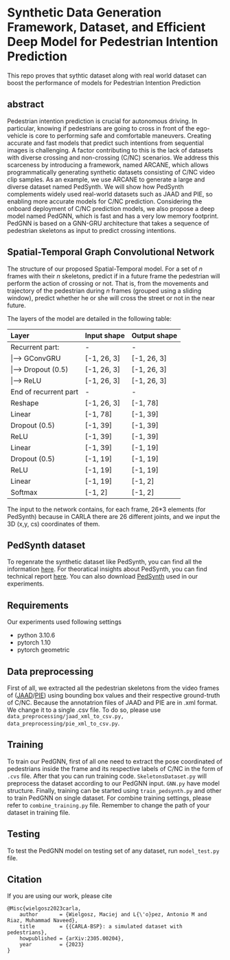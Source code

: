 # Synthetic Data Generation Framework, Dataset, and Efficient Deep Model for Pedestrian Intention Prediction
This repo proves that sythtic dataset along with real world dataset can boost the performance of models for Pedestrian Intention Prediction

## abstract
Pedestrian intention prediction is crucial for autonomous driving. In particular, knowing if pedestrians are going to cross in front of the ego-vehicle is core to performing safe and comfortable maneuvers. Creating accurate and fast models that predict such intentions from sequential images is challenging. A factor contributing to this is the lack of datasets with diverse crossing and non-crossing (C/NC) scenarios. We address this scarceness by introducing a framework, named ARCANE, which allows programmatically generating synthetic datasets consisting of C/NC video clip samples. As an example, we use ARCANE to generate a large and diverse dataset named PedSynth. We will show how PedSynth complements widely used real-world datasets such as JAAD and PIE, so enabling more accurate models for C/NC prediction. Considering the onboard deployment of C/NC prediction models, we also propose a deep model named PedGNN, which is fast and has a very low memory footprint. PedGNN is based on a GNN-GRU architecture that takes a sequence of pedestrian skeletons as input to predict crossing intentions.  

## Spatial-Temporal Graph Convolutional Network
The structure of our proposed Spatial-Temporal model. For a set of *n* frames with their *n* skeletons, predict if in a future frame the pedestrian will perform the action of crossing or not. That is, from the movements and trajectory of the pedestrian during *n* frames (grouped using a sliding window), predict whether he or she will cross the street or not in the near future.

The layers of the model are detailed in the following table:

|     Layer                     |     Input shape    |     Output shape    |
|:------------------------------|:-------------------|:--------------------|
|     Recurrent part:           |     -              |     -               |
|      \|--> GConvGRU           |     [-1, 26, 3]    |     [-1, 26, 3]     |
|      \|--> Dropout   (0.5)    |     [-1, 26, 3]    |     [-1, 26, 3]     |
|      \|--> ReLU               |     [-1, 26, 3]    |     [-1, 26, 3]     |
|     End of recurrent part     |     -              |     -               |
|     Reshape                   |     [-1, 26, 3]    |     [-1, 78]        |
|     Linear                    |     [-1, 78]       |     [-1, 39]        |
|     Dropout (0.5)             |     [-1, 39]       |     [-1, 39]        |
|     ReLU                      |     [-1, 39]       |     [-1, 39]        |
|     Linear                    |     [-1, 39]       |     [-1, 19]        |
|     Dropout (0.5)             |     [-1, 19]       |     [-1, 19]        |
|     ReLU                      |     [-1, 19]       |     [-1, 19]        |
|     Linear                    |     [-1, 19]       |     [-1, 2]         |
|     Softmax                   |     [-1, 2]        |     [-1, 2]         |

The input to the network contains, for each frame, 26*3 elements (for PedSynth) because in CARLA there are 26 different joints, and we input the 3D (x,y, cs) coordinates of them.

## PedSynth dataset
To regenrate the synthetic dataset like PedSynth, you can find all the information [here](https://github.com/wielgosz-info/carla-pedestrians/blob/main/README.md). For theoratical insights about PedSynth, you can find technical report [here](https://arxiv.org/abs/2305.00204). You can also download [PedSynth](https://project-arcane.eu/datasets/basic-pedestrians-crossing/) used in our experiments.
## Requirements
Our experiments used following settings
* python 3.10.6
* pytorch 1.10
* pytorch geometric 

## Data preprocessing
First of all, we extracted all the pedestrian skeletons from the video frames of ([JAAD](https://data.nvision2.eecs.yorku.ca/JAAD_dataset/)/[PIE](https://data.nvision2.eecs.yorku.ca/PIE_dataset/)) using bounding box values and their respective ground-truth of C/NC. Because the annotatrion files of JAAD and PIE are in .xml format. We change it to a single .csv file. To do so, please use `data_preprocessing/jaad_xml_to_csv.py, data_preprocessing/pie_xml_to_csv.py`. 
## Training
To train our PedGNN, first of all one need to extract the pose coordinated of pedestrians inside the frame and its respective labels of C/NC in the form of `.cvs` file. After that you can run training code. `SkeletonsDataset.py` will preprocess the dataset according to our PedGNN input. `GNN.py` have model structure. Finally, training can be started using `train_pedsynth.py` and other to train PedGNN on single dataset. For combine training settings, please refer to `combine_training.py` file. 
Remember to change the path of your dataset in training file.

## Testing
To test the PedGNN model on testing set of any dataset, run `model_test.py` file. 

## Citation
If you are using our work, please cite
```
@Misc{wielgosz2023carla,
    author       = {Wielgosz, Maciej and L{\'o}pez, Antonio M and Riaz, Muhammad Naveed},
    title        = {{CARLA-BSP}: a simulated dataset with pedestrians},
    howpublished = {arXiv:2305.00204},
    year         = {2023}
}
```

